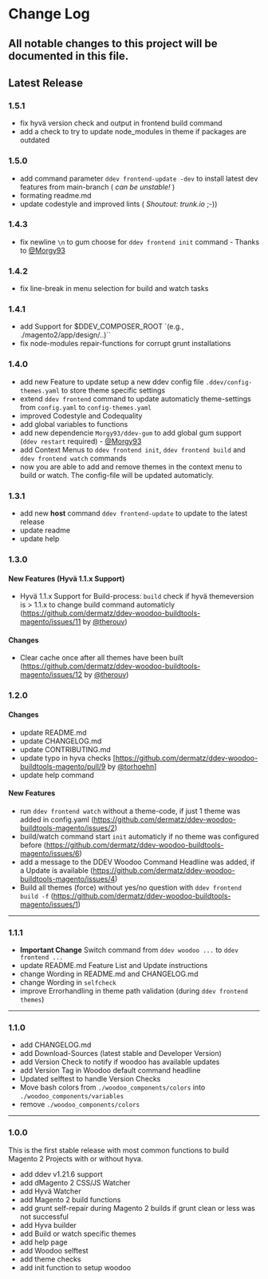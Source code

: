 # Change Log
All notable changes to this project will be documented in this file.
---

## Latest Release
### 1.5.1
- fix hyvä version check and output in frontend build command
- add a check to try to update node_modules in theme if packages are outdated

### 1.5.0
- add command parameter `ddev frontend-update -dev` to install latest dev features from main-branch ( _can be unstable!_ )
- formating readme.md
- update codestyle and improved lints ( _Shoutout: trunk.io_ ;-))

### 1.4.3
- fix newline `\n` to gum choose for `ddev frontend init` command - Thanks to [@Morgy93](https://github.com/Morgy93)

### 1.4.2
- fix line-break in menu selection for build and watch tasks

### 1.4.1
- add Support for $DDEV_COMPOSER_ROOT `(e.g., ./magento2/app/design/..)``
- fix node-modules repair-functions for corrupt grunt installations

### 1.4.0
- add new Feature to update setup a new ddev config file `.ddev/config-themes.yaml` to store theme specific settings
- extend `ddev frontend` command to update automaticly theme-settings from `config.yaml` to `config-themes.yaml`
- improved Codestyle and Codequality
- add global variables to functions
- add new dependencie `Morgy93/ddev-gum` to add global gum support (`ddev restart` required) - [@Morgy93](https://github.com/Morgy93)
- add Context Menus to `ddev frontend init`, `ddev frontend build` and `ddev frontend watch` commands
- now you are able to add and remove themes in the context menu to build or watch. The config-file will be updated automaticly.

### 1.3.1
- add new __host__ command `ddev frontend-update` to update to the latest release
- update readme
- update help
### 1.3.0
#### New Features (Hyvä 1.1.x Support)
- Hyvä 1.1.x Support for Build-process: `build` check if hyvä themeversion is > 1.1.x to change build command automaticly (https://github.com/dermatz/ddev-woodoo-buildtools-magento/issues/11 by [@therouv](https://github.com/therouv))
#### Changes
- Clear cache once after all themes have been built (https://github.com/dermatz/ddev-woodoo-buildtools-magento/issues/12 by [@therouv](https://github.com/therouv))

### 1.2.0
#### Changes
- update README.md
- update CHANGELOG.md
- update CONTRIBUTING.md
- update typo in hyva checks [https://github.com/dermatz/ddev-woodoo-buildtools-magento/pull/9 by [@torhoehn](https://github.com/torhoehn)]
- update help command
#### New Features
- run `ddev frontend watch` without a theme-code, if just 1 theme was added in config.yaml (https://github.com/dermatz/ddev-woodoo-buildtools-magento/issues/2)
- build/watch command start `init` automaticly if no theme was configured before (https://github.com/dermatz/ddev-woodoo-buildtools-magento/issues/6)
- add a message to the DDEV Woodoo Command Headline was added, if a Update is available (https://github.com/dermatz/ddev-woodoo-buildtools-magento/issues/4)
- Build all themes (force) without yes/no question with `ddev frontend build -f` (https://github.com/dermatz/ddev-woodoo-buildtools-magento/issues/1)

---

### 1.1.1
- **Important Change** Switch command from `ddev woodoo ...` to `ddev frontend ...`
- update README.md Feature List and Update instructions
- change Wording in README.md and CHANGELOG.md
- change Wording in `selfcheck`
- improve Errorhandling in theme path validation (during `ddev frontend themes`)

---

### 1.1.0

- add CHANGELOG.md
- add Download-Sources (latest stable and Developer Version)
- add Version Check to notify if woodoo has available updates
- add Version Tag in Woodoo default command headline
- Updated selftest to handle Version Checks
- Move bash colors from `./woodoo_components/colors` into `./woodoo_components/variables`
- remove `./woodoo_components/colors`

---

### 1.0.0

This is the first stable release with most common functions to build Magento 2 Projects with or without hyva.

- add ddev v1.21.6 support
- add dMagento 2 CSS/JS Watcher
- add Hyvä Watcher
- add Magento 2 build functions
- add grunt self-repair during Magento 2 builds if grunt clean or less was not successful
- add Hyva builder
- add Build or watch specific themes
- add help page
- add Woodoo selftest
- add theme checks
- add init function to setup woodoo
